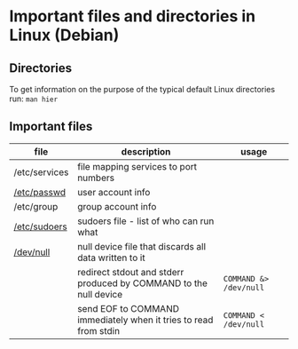 # Important files and directories in Linux (Debian)

## Directories

To get information on the purpose of the typical default Linux directories run: `man hier`

## Important files

| file | description | usage |
| -----| ----------- | ----- |
| /etc/services | file mapping services to port numbers ||
| [/etc/passwd](https://www.cyberciti.biz/faq/understanding-etcpasswd-file-format/) | user account info ||
| /etc/group | group account info |||
| [/etc/sudoers](https://www.sudo.ws/man/1.8.15/sudoers.man.html) | sudoers file - list of who can run what ||
| [/dev/null](https://stackoverflow.com/a/50267975)|null device file that discards all data written to it||
||redirect stdout and stderr produced by COMMAND to the null device|`COMMAND &> /dev/null `|
||send EOF to COMMAND immediately when it tries to read from stdin|`COMMAND < /dev/null`|
